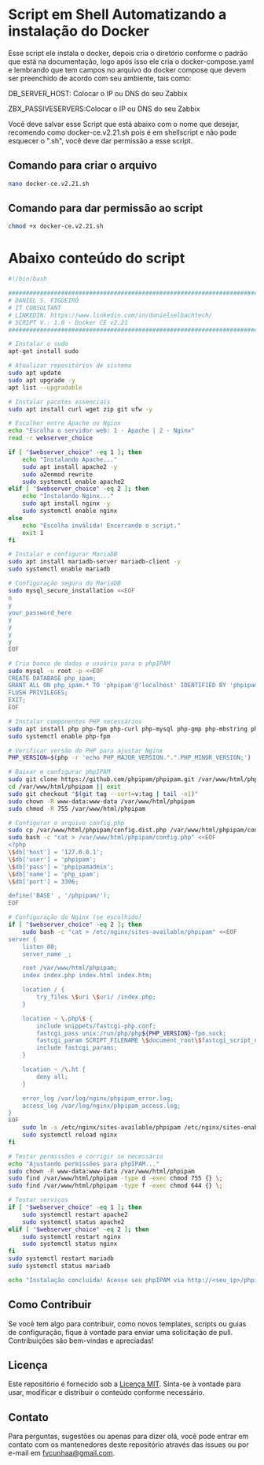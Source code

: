 # Script em Shell Automatizando a instalação do Docker

Esse script ele instala o docker, depois cria o diretório conforme o padrão que está na documentação, logo após isso ele cria o docker-compose.yaml e lembrando que tem campos no arquivo do docker compose que devem ser preenchido de acordo com seu ambiente, tais como:

DB_SERVER_HOST: Colocar o IP ou DNS do seu Zabbix

ZBX_PASSIVESERVERS:Colocar o IP ou DNS do seu Zabbix

Você deve salvar esse Script que está abaixo com o nome que desejar, recomendo como docker-ce.v2.21.sh pois é em shellscript e não pode esquecer o ".sh", você deve dar permissão a esse script.

## Comando para criar o arquivo

```sh
nano docker-ce.v2.21.sh
```
## Comando para dar permissão ao script

```sh
chmod +x docker-ce.v2.21.sh
```

# Abaixo conteúdo do script

```sh
#!/bin/bash

#########################################################################################
# DANIEL S. FIGUEIRÓ                                                                    #
# IT CONSULTANT                                                                         #
# LINKEDIN: https://www.linkedin.com/in/danielselbachtech/                              #
# SCRIPT V.: 1.0 - Docker CE v2.21                                                      #
#########################################################################################

# Instalar o sudo
apt-get install sudo

# Atualizar repositórios de sistema
sudo apt update
sudo apt upgrade -y
apt list --upgradable

# Instalar pacotes essenciais
sudo apt install curl wget zip git ufw -y

# Escolher entre Apache ou Nginx
echo "Escolha o servidor web: 1 - Apache | 2 - Nginx"
read -r webserver_choice

if [ "$webserver_choice" -eq 1 ]; then
    echo "Instalando Apache..."
    sudo apt install apache2 -y
    sudo a2enmod rewrite
    sudo systemctl enable apache2
elif [ "$webserver_choice" -eq 2 ]; then
    echo "Instalando Nginx..."
    sudo apt install nginx -y
    sudo systemctl enable nginx
else
    echo "Escolha inválida! Encerrando o script."
    exit 1
fi

# Instalar e configurar MariaDB
sudo apt install mariadb-server mariadb-client -y
sudo systemctl enable mariadb

# Configuração segura do MariaDB
sudo mysql_secure_installation <<EOF
n
y
your_password_here
y
y
y
y
EOF

# Cria banco de dados e usuário para o phpIPAM
sudo mysql -u root -p <<EOF
CREATE DATABASE php_ipam;
GRANT ALL ON php_ipam.* TO 'phpipam'@'localhost' IDENTIFIED BY 'phpipamadmin';
FLUSH PRIVILEGES;
EXIT;
EOF

# Instalar componentes PHP necessários
sudo apt install php php-fpm php-curl php-mysql php-gmp php-mbstring php-xml -y
sudo systemctl enable php-fpm

# Verificar versão do PHP para ajustar Nginx
PHP_VERSION=$(php -r 'echo PHP_MAJOR_VERSION.".".PHP_MINOR_VERSION;')

# Baixar e configurar phpIPAM
sudo git clone https://github.com/phpipam/phpipam.git /var/www/html/phpipam
cd /var/www/html/phpipam || exit
sudo git checkout "$(git tag --sort=v:tag | tail -n1)"
sudo chown -R www-data:www-data /var/www/html/phpipam
sudo chmod -R 755 /var/www/html/phpipam

# Configurar o arquivo config.php
sudo cp /var/www/html/phpipam/config.dist.php /var/www/html/phpipam/config.php
sudo bash -c "cat > /var/www/html/phpipam/config.php" <<EOF
<?php
\$db['host'] = '127.0.0.1';
\$db['user'] = 'phpipam';
\$db['pass'] = 'phpipamadmin';
\$db['name'] = 'php_ipam';
\$db['port'] = 3306;

define('BASE' , '/phpipam/');
EOF

# Configuração do Nginx (se escolhido)
if [ "$webserver_choice" -eq 2 ]; then
    sudo bash -c "cat > /etc/nginx/sites-available/phpipam" <<EOF
server {
    listen 80;
    server_name _;

    root /var/www/html/phpipam;
    index index.php index.html index.htm;

    location / {
        try_files \$uri \$uri/ /index.php;
    }

    location ~ \.php\$ {
        include snippets/fastcgi-php.conf;
        fastcgi_pass unix:/run/php/php${PHP_VERSION}-fpm.sock;
        fastcgi_param SCRIPT_FILENAME \$document_root\$fastcgi_script_name;
        include fastcgi_params;
    }

    location ~ /\.ht {
        deny all;
    }

    error_log /var/log/nginx/phpipam_error.log;
    access_log /var/log/nginx/phpipam_access.log;
}
EOF
    sudo ln -s /etc/nginx/sites-available/phpipam /etc/nginx/sites-enabled/
    sudo systemctl reload nginx
fi

# Testar permissões e corrigir se necessário
echo "Ajustando permissões para phpIPAM..."
sudo chown -R www-data:www-data /var/www/html/phpipam
sudo find /var/www/html/phpipam -type d -exec chmod 755 {} \;
sudo find /var/www/html/phpipam -type f -exec chmod 644 {} \;

# Testar serviços
if [ "$webserver_choice" -eq 1 ]; then
    sudo systemctl restart apache2
    sudo systemctl status apache2
elif [ "$webserver_choice" -eq 2 ]; then
    sudo systemctl restart nginx
    sudo systemctl status nginx
fi
sudo systemctl restart mariadb
sudo systemctl status mariadb

echo "Instalação concluída! Acesse seu phpIPAM via http://<seu_ip>/phpipam"
``````

## Como Contribuir

Se você tem algo para contribuir, como novos templates, scripts ou guias de configuração, fique à vontade para enviar uma solicitação de pull. Contribuições são bem-vindas e apreciadas!

## Licença

Este repositório é fornecido sob a [Licença MIT](LICENSE). Sinta-se à vontade para usar, modificar e distribuir o conteúdo conforme necessário.

## Contato

Para perguntas, sugestões ou apenas para dizer olá, você pode entrar em contato com os mantenedores deste repositório através das issues ou por e-mail em fvcunhaa@gmail.com.
